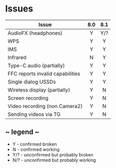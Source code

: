 # Issues
| Issue                            | 8.0 | 8.1 |
| -------------------------------- |:---:|:---:|
| AudioFX (headphones)             | Y   | Y/? |
| WPS                              | Y   | Y   |
| IMS                              | Y   | Y   |
| Infrared                         | N   | Y   |
| Type-C audio (partially)         | Y   | Y   |
| FFC reports invalid capabilities | Y   | Y   |
| Single dialog USSDs              | Y   | Y   |
| Wireless display (partially)     | Y   | N   |
| Screen recording                 | Y   | N   |
| Video recording (non Camera2)    | Y   | N   |
| Sending videos via TG            | Y   | N   |

## ~ legend ~
* Y - confirmed broken
* N - confirmed working
* Y/? - unconfirmed but probably broken
* N/? - unconfirmed but probably working
